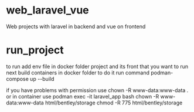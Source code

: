 # web_laravel_vue
  Web projects with laravel in backend and vue on frontend

# run_project
  to run add env file in docker folder project and its front that you want 
  to run next build containers in docker folder to do it run command 
  podman-compose up --build

  if you have problems with permission use chown -R www-data:www-data .
  or in container use 
  podman exec -it laravel_app bash 
  chown -R www-data:www-data html/bentley/storage 
  chmod -R 775 html/bentley/storage